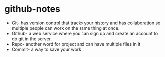 # github-notes
<ul>
  <li>Git- has version control that tracks your history and has collaboration so multiple people can work on the same thing at once.</li>
  <li>Github- a web service where you can sign up and create an account to do git in the server.</li>
  <li>Repo- another word for project and can have multiple files in it</li>
  <li>Commit- a way to save your work</li>
</ul>

